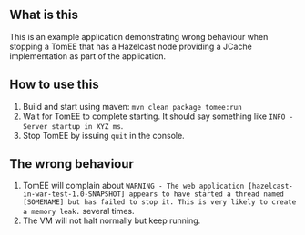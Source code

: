 What is this
----
This is an example application demonstrating wrong behaviour when stopping a TomEE that has a Hazelcast node providing a JCache implementation as part of the application.

How to use this
----
1. Build and start using maven: `mvn clean package tomee:run`
2. Wait for TomEE to complete starting. It should say something like `INFO - Server startup in XYZ ms`.
3. Stop TomEE by issuing `quit` in the console.

The wrong behaviour
----
1. TomEE will complain about `WARNING - The web application [hazelcast-in-war-test-1.0-SNAPSHOT] appears to have started a thread named [SOMENAME] but has failed to stop it. This is very likely to create a memory leak.` several times.
2. The VM will not halt normally but keep running.
